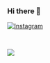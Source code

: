 ### Hi there 👋

<!--
**IqbalZikri/IqbalZikri** is a ✨ _special_ ✨ repository because its `README.md` (this file) appears on your GitHub profile.

Here are some ideas to get you started:

- 🔭 I’m currently working on ...
- 🌱 I’m currently learning ...
- 👯 I’m looking to collaborate on ...
- 🤔 I’m looking for help with ...
- 💬 Ask me about ...
- 📫 How to reach me: ...
- 😄 Pronouns: ...
- ⚡ Fun fact: ...
-->


[![Instagram](https://img.shields.io/badge/Instagram-%23E4405F.svg?logo=Instagram&logoColor=white)](https://instagram.com/miqbal_zikri)
 <br>

<br>

![](https://github-readme-stats.vercel.app/api/top-langs/?username=IqbalZikri&theme=react&hide_border=false&include_all_commits=false&count_private=true&layout=compact)



<!-- Proudly created with GPRM ( https://gprm.itsvg.in ) -->
